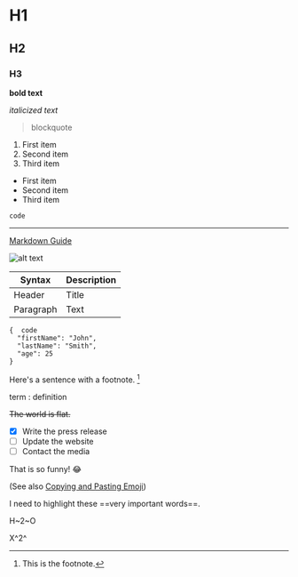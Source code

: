 # H1
## H2
### H3
 
**bold text**

*italicized text*

> blockquote

1. First item
2. Second item
3. Third item

- First item
- Second item
- Third item

`code`

---

[Markdown Guide](https://www.markdownguide.org)


![alt text](https://www.markdownguide.org/assets/images/tux.png)

| Syntax | Description |
| ----------- | ----------- |
| Header | Title |
| Paragraph | Text |

```
{￼￼code￼￼
  "firstName": "John",
  "lastName": "Smith",
  "age": 25
}
```

Here's a sentence with a footnote. [^1]

[^1]: This is the footnote.

term
: definition

~~The world is flat.~~

- [x] Write the press release
- [ ] Update the website
- [ ] Contact the media

That is so funny! :joy:

(See also [Copying and Pasting Emoji](https://www.markdownguide.org/extended-syntax/#copying-and-pasting-emoji))

I need to highlight these ==very important words==.

H~2~O

X^2^